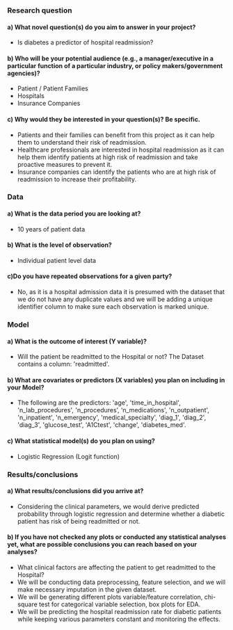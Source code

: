 ### Research question
#### a) What novel question(s) do you aim to answer in your project?
- Is diabetes a predictor of hospital readmission?

#### b) Who will be your potential audience (e.g., a manager/executive in a particular function of a particular industry, or policy makers/government agencies)?
- Patient / Patient Families
- Hospitals
- Insurance Companies
  
#### c) Why would they be interested in your question(s)? Be specific.
- Patients and their families can benefit from this project as it can help them to understand their risk of readmission.
- Healthcare professionals are interested in hospital readmission as it can help them identify patients at high risk of readmission and take proactive measures to prevent it.
- Insurance companies can identify the patients who are at high risk of readmission to increase their profitability.

### Data
#### a) What is the data period you are looking at?
- 10 years of patient data

#### b) What is the level of observation?
- Individual patient level data

#### c)Do you have repeated observations for a given party?
- No, as it is a hospital admission data it is presumed with the dataset that we do not have any duplicate values and we will be adding a unique identifier column to make sure each observation is marked unique.

### Model
#### a) What is the outcome of interest (Y variable)?
- Will the patient be readmitted to the Hospital or not? The Dataset contains a column: 'readmitted'.

#### b) What are covariates or predictors (X variables) you plan on including in your Model?
- The following are the predictors: 
'age', 'time_in_hospital', 'n_lab_procedures', 'n_procedures’, ‘n_medications', 'n_outpatient', 'n_inpatient', 'n_emergency', 'medical_specialty', 'diag_1', 'diag_2', 'diag_3', 'glucose_test', 'A1Ctest', 'change', 'diabetes_med'.

#### c) What statistical model(s) do you plan on using?
- Logistic Regression (Logit function)

### Results/conclusions
#### a) What results/conclusions did you arrive at?
- Considering the clinical parameters, we would derive predicted probability through logistic regression and determine whether a diabetic patient has risk of being readmitted or not.

#### b) If you have not checked any plots or conducted any statistical analyses yet, what are possible conclusions you can reach based on your analyses?
- What clinical factors are affecting the patient to get readmitted to the Hospital?
- We will be conducting data preprocessing, feature selection, and we will make necessary imputation in the given dataset.
- We will be generating different plots variable/feature correlation, chi-square test for categorical variable selection, box plots for EDA.
- We will be predicting the hospital readmission rate for diabetic patients while keeping various parameters constant and monitoring the effects.
